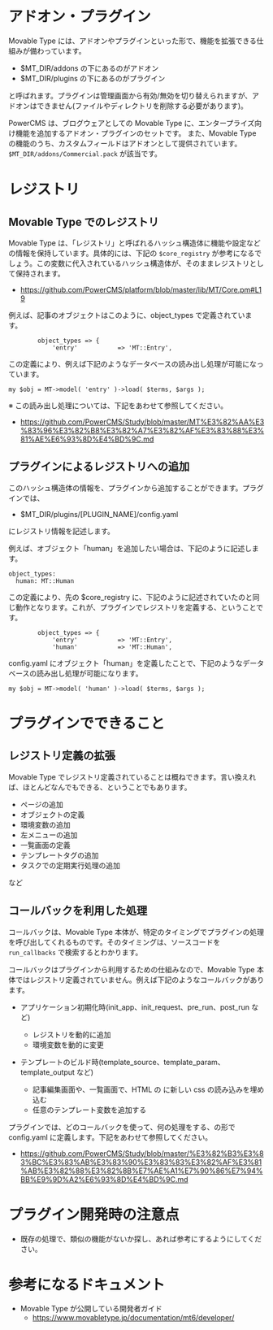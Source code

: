 # アドオン・プラグイン

Movable Type には、アドオンやプラグインといった形で、機能を拡張できる仕組みが備わっています。

- $MT_DIR/addons の下にあるのがアドオン
- $MT_DIR/plugins の下にあるのがプラグイン

と呼ばれます。プラグインは管理画面から有効/無効を切り替えられますが、アドオンはできません(ファイルやディレクトリを削除する必要があります)。

PowerCMS は、ブログウェアとしての Movable Type に、エンタープライズ向け機能を追加するアドオン・プラグインのセットです。
また、Movable Type の機能のうち、カスタムフィールドはアドオンとして提供されています。`$MT_DIR/addons/Commercial.pack` が該当です。

# レジストリ

## Movable Type でのレジストリ

Movable Type は、「レジストリ」と呼ばれるハッシュ構造体に機能や設定などの情報を保持しています。具体的には、下記の `$core_registry` が参考になるでしょう。この変数に代入されているハッシュ構造体が、そのままレジストリとして保持されます。

- https://github.com/PowerCMS/platform/blob/master/lib/MT/Core.pm#L19

例えば、記事のオブジェクトはこのように、object_types で定義されています。

```
        object_types => {
            'entry'           => 'MT::Entry',
```

この定義により、例えば下記のようなデータベースの読み出し処理が可能になっています。

```
my $obj = MT->model( 'entry' )->load( $terms, $args );
```

※ この読み出し処理については、下記をあわせて参照してください。
- https://github.com/PowerCMS/Study/blob/master/MT%E3%82%AA%E3%83%96%E3%82%B8%E3%82%A7%E3%82%AF%E3%83%88%E3%81%AE%E6%93%8D%E4%BD%9C.md

## プラグインによるレジストリへの追加

このハッシュ構造体の情報を、プラグインから追加することができます。プラグインでは、

- $MT_DIR/plugins/[PLUGIN_NAME]/config.yaml

にレジストリ情報を記述します。

例えば、オブジェクト「human」を追加したい場合は、下記のように記述します。

```
object_types:
  human: MT::Human
```

この定義により、先の $core_registry に、下記のように記述されていたのと同じ動作となります。これが、プラグインでレジストリを定義する、ということです。

```
        object_types => {
            'entry'           => 'MT::Entry',
            'human'           => 'MT::Human',
```

config.yaml にオブジェクト「human」を定義したことで、下記のようなデータベースの読み出し処理が可能になります。

```
my $obj = MT->model( 'human' )->load( $terms, $args );
```

# プラグインでできること

## レジストリ定義の拡張

Movable Type でレジストリ定義されていることは概ねできます。言い換えれば、ほとんどなんでもできる、ということでもあります。

- ページの追加
- オブジェクトの定義
- 環境変数の追加
- 左メニューの追加
- 一覧画面の定義
- テンプレートタグの追加
- タスクでの定期実行処理の追加

など

## コールバックを利用した処理

コールバックは、Movable Type 本体が、特定のタイミングでプラグインの処理を呼び出してくれるものです。そのタイミングは、ソースコードを `run_callbacks` で検索するとわかります。  

コールバックはプラグインから利用するための仕組みなので、Movable Type 本体ではレジストリ定義されていません。例えば下記のようなコールバックがあります。

- アプリケーション初期化時(init_app、init_request、pre_run、post_run など)
  - レジストリを動的に追加
  - 環境変数を動的に変更

- テンプレートのビルド時(template_source、template_param、template_output など)
  - 記事編集画面や、一覧画面で、HTML の <head> に新しい css の読み込みを埋め込む
  - 任意のテンプレート変数を追加する

プラグインでは、どのコールバックを使って、何の処理をする、の形で config.yaml に定義します。下記をあわせて参照してください。
- https://github.com/PowerCMS/Study/blob/master/%E3%82%B3%E3%83%BC%E3%83%AB%E3%83%90%E3%83%83%E3%82%AF%E3%81%AB%E3%82%88%E3%82%8B%E7%AE%A1%E7%90%86%E7%94%BB%E9%9D%A2%E6%93%8D%E4%BD%9C.md

# プラグイン開発時の注意点

- 既存の処理で、類似の機能がないか探し、あれば参考にするようにしてください。

# 参考になるドキュメント

- Movable Type が公開している開発者ガイド
  - https://www.movabletype.jp/documentation/mt6/developer/
